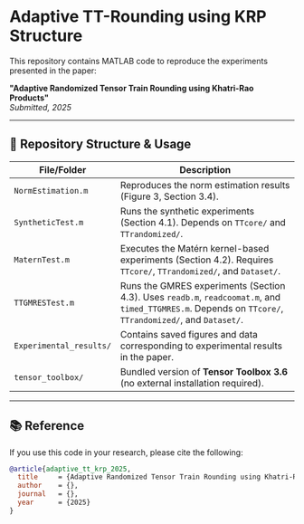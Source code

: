 # Adaptive TT-Rounding using KRP Structure

This repository contains MATLAB code to reproduce the experiments presented in the paper:

**"Adaptive Randomized Tensor Train Rounding using Khatri-Rao Products"**  
*Submitted, 2025*

---

## 📁 Repository Structure & Usage

| File/Folder             | Description |
|-------------------------|-------------|
| `NormEstimation.m`      | Reproduces the norm estimation results (Figure 3, Section 3.4). |
| `SyntheticTest.m`       | Runs the synthetic experiments (Section 4.1). Depends on `TTcore/` and `TTrandomized/`. |
| `MaternTest.m`          | Executes the Matérn kernel-based experiments (Section 4.2). Requires `TTcore/`, `TTrandomized/`, and `Dataset/`. |
| `TTGMRESTest.m`         | Runs the GMRES experiments (Section 4.3). Uses `readb.m`, `readcoomat.m`, and `timed_TTGMRES.m`. Depends on `TTcore/`, `TTrandomized/`, and `Dataset/`. |
| `Experimental_results/` | Contains saved figures and data corresponding to experimental results in the paper. |
| `tensor_toolbox/`       | Bundled version of **Tensor Toolbox 3.6** (no external installation required). |

---

## 📚 Reference

If you use this code in your research, please cite the following:

```bibtex
@article{adaptive_tt_krp_2025,
  title     = {Adaptive Randomized Tensor Train Rounding using Khatri-Rao Products},
  author    = {},
  journal   = {},
  year      = {2025}
}
